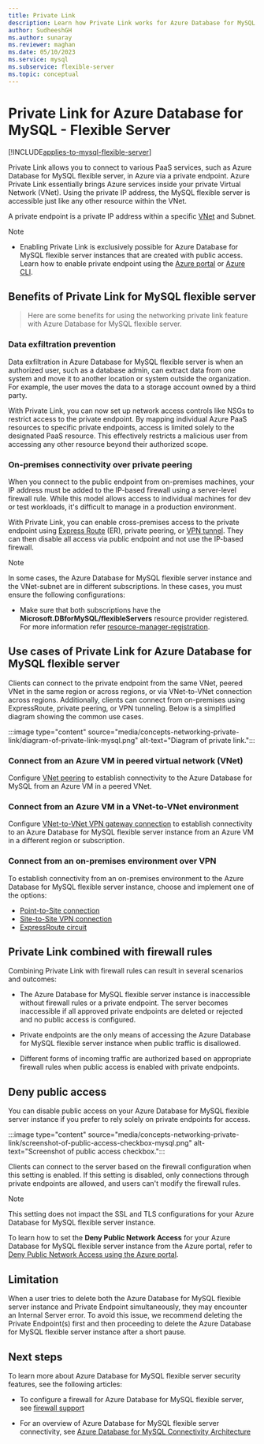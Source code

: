 ```yaml
---
title: Private Link
description: Learn how Private Link works for Azure Database for MySQL - Flexible Server.
author: SudheeshGH
ms.author: sunaray
ms.reviewer: maghan
ms.date: 05/10/2023
ms.service: mysql
ms.subservice: flexible-server
ms.topic: conceptual
---
```


# Private Link for Azure Database for MySQL - Flexible Server

[!INCLUDE[applies-to-mysql-flexible-server](../includes/applies-to-mysql-flexible-server.md)]

Private Link allows you to connect to various PaaS services, such as Azure Database for MySQL flexible server, in Azure via a private endpoint. Azure Private Link essentially brings Azure services inside your private Virtual Network (VNet). Using the private IP address, the MySQL flexible server is accessible just like any other resource within the VNet.

A private endpoint is a private IP address within a specific [VNet](../../virtual-network/virtual-networks-overview.md) and Subnet.

> [!NOTE]
> - Enabling Private Link is exclusively possible for Azure Database for MySQL flexible server instances that are created with public access. Learn how to enable private endpoint using the [Azure portal](how-to-networking-private-link-portal.md) or [Azure CLI](how-to-networking-private-link-azure-cli.md).
## Benefits of Private Link for MySQL flexible server
> Here are some benefits for using the networking private link feature with Azure Database for MySQL flexible server.

### Data exfiltration prevention

Data exfiltration in Azure Database for MySQL flexible server is when an authorized user, such as a database admin, can extract data from one system and move it to another location or system outside the organization. For example, the user moves the data to a storage account owned by a third party.

With Private Link, you can now set up network access controls like NSGs to restrict access to the private endpoint. By mapping individual Azure PaaS resources to specific private endpoints, access is limited solely to the designated PaaS resource. This effectively restricts a malicious user from accessing any other resource beyond their authorized scope.

### On-premises connectivity over private peering

When you connect to the public endpoint from on-premises machines, your IP address must be added to the IP-based firewall using a server-level firewall rule. While this model allows access to individual machines for dev or test workloads, it's difficult to manage in a production environment.

With Private Link, you can enable cross-premises access to the private endpoint using [Express Route](https://azure.microsoft.com/services/expressroute/) (ER), private peering, or [VPN tunnel](../../vpn-gateway/index.yml). They can then disable all access via public endpoint and not use the IP-based firewall.

> [!NOTE]  
> In some cases, the Azure Database for MySQL flexible server instance and the VNet-subnet are in different subscriptions. In these cases, you must ensure the following configurations:
> - Make sure that both subscriptions have the **Microsoft.DBforMySQL/flexibleServers** resource provider registered. For more information refer [resource-manager-registration](../../azure-resource-manager/management/resource-providers-and-types.md).

## Use cases of Private Link for Azure Database for MySQL flexible server

Clients can connect to the private endpoint from the same VNet, peered VNet in the same region or across regions, or via VNet-to-VNet connection across regions. Additionally, clients can connect from on-premises using ExpressRoute, private peering, or VPN tunneling. Below is a simplified diagram showing the common use cases.

:::image type="content" source="media/concepts-networking-private-link/diagram-of-private-link-mysql.png" alt-text="Diagram of private link.":::

### Connect from an Azure VM in peered virtual network (VNet)

Configure [VNet peering](../../virtual-network/tutorial-connect-virtual-networks-powershell.md) to establish connectivity to the Azure Database for MySQL from an Azure VM in a peered VNet.

### Connect from an Azure VM in a VNet-to-VNet environment

Configure [VNet-to-VNet VPN gateway connection](../../vpn-gateway/vpn-gateway-howto-vnet-vnet-resource-manager-portal.md) to establish connectivity to an Azure Database for MySQL flexible server instance from an Azure VM in a different region or subscription.

### Connect from an on-premises environment over VPN

To establish connectivity from an on-premises environment to the Azure Database for MySQL flexible server instance, choose and implement one of the options:

- [Point-to-Site connection](../../vpn-gateway/vpn-gateway-howto-point-to-site-rm-ps.md)
- [Site-to-Site VPN connection](../../vpn-gateway/vpn-gateway-create-site-to-site-rm-powershell.md)
- [ExpressRoute circuit](../../expressroute/expressroute-howto-linkvnet-portal-resource-manager.md)

## Private Link combined with firewall rules

Combining Private Link with firewall rules can result in several scenarios and outcomes:

- The Azure Database for MySQL flexible server instance is inaccessible without firewall rules or a private endpoint. The server becomes inaccessible if all approved private endpoints are deleted or rejected and no public access is configured.

- Private endpoints are the only means of accessing the Azure Database for MySQL flexible server instance when public traffic is disallowed.

- Different forms of incoming traffic are authorized based on appropriate firewall rules when public access is enabled with private endpoints.

## Deny public access

You can disable public access on your Azure Database for MySQL flexible server instance if you prefer to rely solely on private endpoints for access.

:::image type="content" source="media/concepts-networking-private-link/screenshot-of-public-access-checkbox-mysql.png" alt-text="Screenshot of public access checkbox.":::

Clients can connect to the server based on the firewall configuration when this setting is enabled. If this setting is disabled, only connections through private endpoints are allowed, and users can't modify the firewall rules.

> [!NOTE]  
> This setting does not impact the SSL and TLS configurations for your Azure Database for MySQL flexible server instance.

To learn how to set the **Deny Public Network Access** for your Azure Database for MySQL flexible server instance from the Azure portal, refer to [Deny Public Network Access using the Azure portal](how-to-networking-private-link-deny-public-access.md).

## Limitation

When a user tries to delete both the Azure Database for MySQL flexible server instance and Private Endpoint simultaneously, they may encounter an Internal Server error. To avoid this issue, we recommend deleting the Private Endpoint(s) first and then proceeding to delete the Azure Database for MySQL flexible server instance after a short pause.

## Next steps

To learn more about Azure Database for MySQL flexible server security features, see the following articles:

- To configure a firewall for Azure Database for MySQL flexible server, see [firewall support](concepts-networking-public.md)

- For an overview of Azure Database for MySQL flexible server connectivity, see [Azure Database for MySQL Connectivity Architecture](concepts-networking.md)


